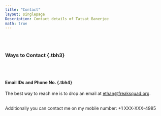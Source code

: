 ```yaml
---
title: "Contact"
layout: singlepage
Description: Contact details of Tatsat Banerjee
math: true
---
```


<br/><br/>

### Ways to Contact {.tbh3}

<br/><br/>

#### Email IDs and Phone No. {.tbh4}

The best way to reach me is to drop an email at ethan@freaksquad.org. <br><br>

Additionally you can contact me on my mobile number: +1 XXX-XXX-4985 
<br/><br/>




